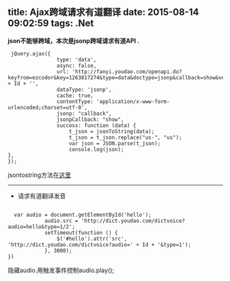 title: Ajax跨域请求有道翻译
date: 2015-08-14 09:02:59
tags: .Net
---

**json不能够跨域，本次是jsonp跨域请求有道API .**


```
 jQuery.ajax({
                type: 'data',
                async: false,
                url: 'http://fanyi.youdao.com/openapi.do?keyfrom=ezcodor&key=1263817274&type=data&doctype=jsonp&callback=show&version=1.1&q=' + Id + '',
                dataType: 'jsonp',
                cache: true,
                contentType: 'application/x-www-form-urlencoded;charset=utf-8',
                jsonp: "callback",
                jsonpCallback: "show",
                success: function (data) {
                    t_json = jsonToString(data);
                    t_json = t_json.replace("us-", "us");
                    var json = JSON.parse(t_json);
                    console.log(json);
},
});

```

jsontostring方法在[这里](http://isoks.github.io/2015/08/13/JsonToString/)

---

- 请求有道翻译发音

``` 

  var audio = document.getElementById('hello');
            audio.src = 'http://dict.youdao.com/dictvoice?audio=hello&type=1/2';
            setTimeout(function () {
                $('#hello').attr('src', 'http://dict.youdao.com/dictvoice?audio=' + Id + '&type=1');
            }, 3000);
})

```

隐藏audio.用触发事件控制audio.play();